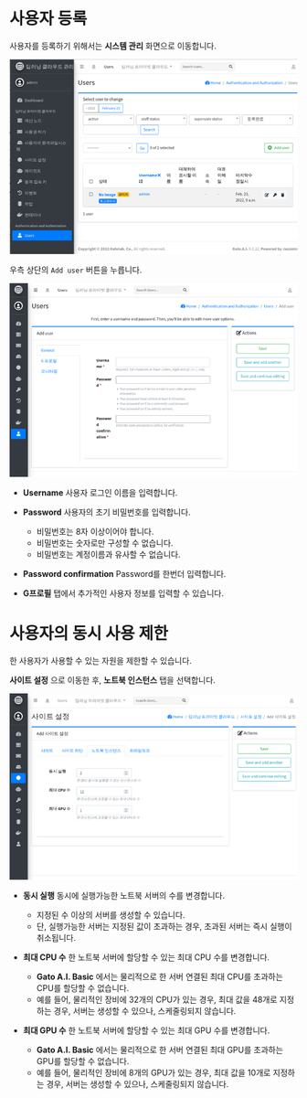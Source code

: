 # 사용자 등록

사용자를 등록하기 위해서는 **시스템 관리** 화면으로 이동합니다.

![사용자목록](./IMAGE/User1.png)

우측 상단의 ```Add user``` 버튼을 누릅니다.

![사용자등록](./IMAGE/User2.png)

* **Username** 사용자 로그인 이름을 입력합니다.
* **Password** 사용자의 초기 비밀번호를 입력합니다.

  - 비밀번호는 8자 이상이어야 합니다.
  - 비밀번호는 숫자로만 구성할 수 없습니다.
  - 비밀번호는 계정이름과 유사할 수 없습니다. 
  
* **Password confirmation** Password를 한번더 입력합니다.
* **G프로필** 탭에서 추가적인 사용자 정보를 입력할 수 있습니다.


# 사용자의 동시 사용 제한

한 사용자가 사용할 수 있는 자원을 제한할 수 있습니다.

**사이트 설정** 으로 이동한 후, **노트북 인스턴스** 탭을 선택합니다.

![사용자등록](./IMAGE/Site1.png)

* **동시 실행** 동시에 실행가능한 노트북 서버의 수를 변경합니다.

  - 지정된 수 이상의 서버를 생성할 수 있습니다.
  - 단, 실행가능한 서버는 지정된 값이 초과하는 경우, 초과된 서버는 즉시 실행이 취소됩니다.

* **최대 CPU 수** 한 노트북 서버에 할당할 수 있는 최대 CPU 수를 변경합니다.

  - **Gato A.I. Basic** 에서는 물리적으로 한 서버 연결된 최대 CPU를 초과하는 CPU를 할당할 수 없습니다.
  - 예를 들어, 물리적인 장비에 32개의 CPU가 있는 경우, 최대 값을 48개로 지정하는 경우, 서버는 생성할 수 있으나, 스케줄링되지 않습니다.
  
* **최대 GPU 수** 한 노트북 서버에 할당할 수 있는 최대 GPU 수를 변경합니다.

  - **Gato A.I. Basic** 에서는 물리적으로 한 서버 연결된 최대 GPU를 초과하는 GPU를 할당할 수 없습니다.
  - 예를 들어, 물리적인 장비에 8개의 GPU가 있는 경우, 최대 값을 10개로 지정하는 경우, 서버는 생성할 수 있으나, 스케줄링되지 않습니다.
